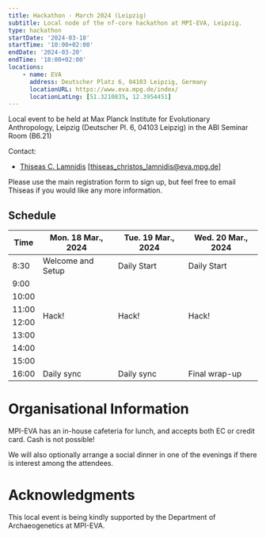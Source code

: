 ```yaml
---
title: Hackathon - March 2024 (Leipzig)
subtitle: Local node of the nf-core hackathon at MPI-EVA, Leipzig.
type: hackathon
startDate: '2024-03-18'
startTime: '10:00+02:00'
endDate: '2024-03-20'
endTime: '18:00+02:00'
locations:
    - name: EVA
      address: Deutscher Platz 6, 04103 Leipzig, Germany
      locationURL: https://www.eva.mpg.de/index/
      locationLatLng: [51.3210835, 12.3954451]
---
```


Local event to be held at Max Planck Institute for Evolutionary Anthropology, Leipzig (Deutscher Pl. 6, 04103 Leipzig) in the ABI Seminar Room (B6.21)

Contact:

- [<i class="fab fa-slack"></i> Thiseas C. Lamnidis](https://nfcore.slack.com/team/UGUJX37FV) [thiseas_christos_lamnidis@eva.mpg.de]

Please use the main registration form to sign up, but feel free to email Thiseas if you would like any more information.

## Schedule

<div class="table-responsive">
    <table class="table table-hover table-sm table-bordered">
        <thead>
            <tr>
                <th>Time</th>
                <th>Mon. 18 Mar., 2024</th>
                <th>Tue. 19 Mar., 2024</th>
                <th>Wed. 20 Mar., 2024</th>
            </tr>
            </thead>
            <tbody>
            <tr>
                <td>8:30</td>
                <td background-color:navy; rowspan="1">Welcome and Setup</td>
                <td background-color:navy; rowspan="1">Daily Start</td>
                <td background-color:navy; rowspan="1">Daily Start</td>
            </tr>
                <td>9:00</td>
                <td rowspan="6">Hack!</td>
                <td rowspan="6">Hack!</td>
                <td rowspan="6">Hack!</td>
            </tr>
                <td>10:00</td>
            <tr>
                <td>11:00</td>
            </tr>
            <tr>
                <td>12:00</td>
            </tr>
            <tr>
                <td>13:00</td>
            </tr>
            <tr>
                <td>14:00</td>
            </tr>
            <tr>
                <td>15:00</td>
            </tr>
            <tr>
                <td>16:00</td>
                <td background-color:navy; rowspan="1">Daily sync</td>
                <td background-color:navy; rowspan="1">Daily sync</td>
                <td background-color:navy; rowspan="1">Final wrap-up</td>
            </tr>
        </tbody>
    </table>
</div>

# Organisational Information

MPI-EVA has an in-house cafeteria for lunch, and accepts both EC or credit card. Cash is not possible!

We will also optionally arrange a social dinner in one of the evenings if there is interest among the attendees.

# Acknowledgments

This local event is being kindly supported by the Department of Archaeogenetics at MPI-EVA.
